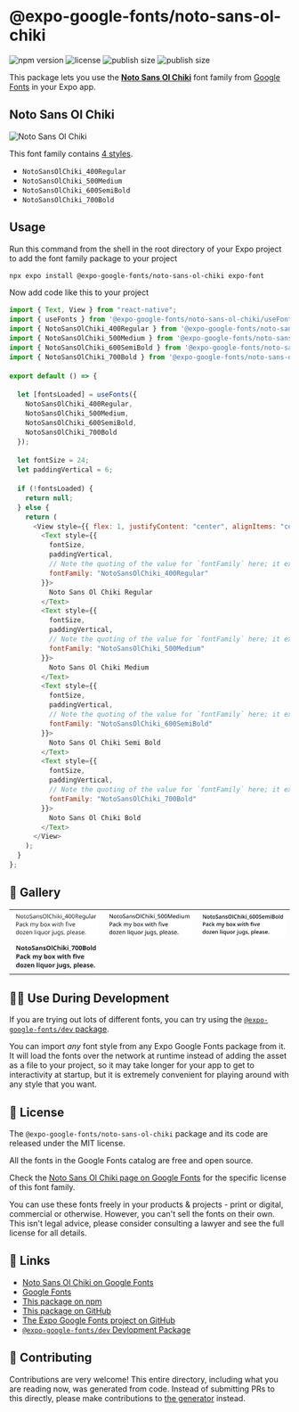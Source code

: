 # @expo-google-fonts/noto-sans-ol-chiki

![npm version](https://flat.badgen.net/npm/v/@expo-google-fonts/noto-sans-ol-chiki)
![license](https://flat.badgen.net/github/license/expo/google-fonts)
![publish size](https://flat.badgen.net/packagephobia/install/@expo-google-fonts/noto-sans-ol-chiki)
![publish size](https://flat.badgen.net/packagephobia/publish/@expo-google-fonts/noto-sans-ol-chiki)

This package lets you use the [**Noto Sans Ol Chiki**](https://fonts.google.com/specimen/Noto+Sans+Ol+Chiki) font family from [Google Fonts](https://fonts.google.com/) in your Expo app.

## Noto Sans Ol Chiki

![Noto Sans Ol Chiki](./font-family.png)

This font family contains [4 styles](#-gallery).

- `NotoSansOlChiki_400Regular`
- `NotoSansOlChiki_500Medium`
- `NotoSansOlChiki_600SemiBold`
- `NotoSansOlChiki_700Bold`

## Usage

Run this command from the shell in the root directory of your Expo project to add the font family package to your project

```sh
npx expo install @expo-google-fonts/noto-sans-ol-chiki expo-font
```

Now add code like this to your project

```js
import { Text, View } from "react-native";
import { useFonts } from '@expo-google-fonts/noto-sans-ol-chiki/useFonts';
import { NotoSansOlChiki_400Regular } from '@expo-google-fonts/noto-sans-ol-chiki/400Regular';
import { NotoSansOlChiki_500Medium } from '@expo-google-fonts/noto-sans-ol-chiki/500Medium';
import { NotoSansOlChiki_600SemiBold } from '@expo-google-fonts/noto-sans-ol-chiki/600SemiBold';
import { NotoSansOlChiki_700Bold } from '@expo-google-fonts/noto-sans-ol-chiki/700Bold';

export default () => {

  let [fontsLoaded] = useFonts({
    NotoSansOlChiki_400Regular, 
    NotoSansOlChiki_500Medium, 
    NotoSansOlChiki_600SemiBold, 
    NotoSansOlChiki_700Bold
  });

  let fontSize = 24;
  let paddingVertical = 6;

  if (!fontsLoaded) {
    return null;
  } else {
    return (
      <View style={{ flex: 1, justifyContent: "center", alignItems: "center" }}>
        <Text style={{
          fontSize,
          paddingVertical,
          // Note the quoting of the value for `fontFamily` here; it expects a string!
          fontFamily: "NotoSansOlChiki_400Regular"
        }}>
          Noto Sans Ol Chiki Regular
        </Text>
        <Text style={{
          fontSize,
          paddingVertical,
          // Note the quoting of the value for `fontFamily` here; it expects a string!
          fontFamily: "NotoSansOlChiki_500Medium"
        }}>
          Noto Sans Ol Chiki Medium
        </Text>
        <Text style={{
          fontSize,
          paddingVertical,
          // Note the quoting of the value for `fontFamily` here; it expects a string!
          fontFamily: "NotoSansOlChiki_600SemiBold"
        }}>
          Noto Sans Ol Chiki Semi Bold
        </Text>
        <Text style={{
          fontSize,
          paddingVertical,
          // Note the quoting of the value for `fontFamily` here; it expects a string!
          fontFamily: "NotoSansOlChiki_700Bold"
        }}>
          Noto Sans Ol Chiki Bold
        </Text>
      </View>
    );
  }
};
```

## 🔡 Gallery


||||
|-|-|-|
|![NotoSansOlChiki_400Regular](./400Regular/NotoSansOlChiki_400Regular.ttf.png)|![NotoSansOlChiki_500Medium](./500Medium/NotoSansOlChiki_500Medium.ttf.png)|![NotoSansOlChiki_600SemiBold](./600SemiBold/NotoSansOlChiki_600SemiBold.ttf.png)||
|![NotoSansOlChiki_700Bold](./700Bold/NotoSansOlChiki_700Bold.ttf.png)||||


## 👩‍💻 Use During Development

If you are trying out lots of different fonts, you can try using the [`@expo-google-fonts/dev` package](https://github.com/expo/google-fonts/tree/master/font-packages/dev#readme).

You can import _any_ font style from any Expo Google Fonts package from it. It will load the fonts over the network at runtime instead of adding the asset as a file to your project, so it may take longer for your app to get to interactivity at startup, but it is extremely convenient for playing around with any style that you want.


## 📖 License

The `@expo-google-fonts/noto-sans-ol-chiki` package and its code are released under the MIT license.

All the fonts in the Google Fonts catalog are free and open source.

Check the [Noto Sans Ol Chiki page on Google Fonts](https://fonts.google.com/specimen/Noto+Sans+Ol+Chiki) for the specific license of this font family.

You can use these fonts freely in your products & projects - print or digital, commercial or otherwise. However, you can't sell the fonts on their own. This isn't legal advice, please consider consulting a lawyer and see the full license for all details.

## 🔗 Links

- [Noto Sans Ol Chiki on Google Fonts](https://fonts.google.com/specimen/Noto+Sans+Ol+Chiki)
- [Google Fonts](https://fonts.google.com/)
- [This package on npm](https://www.npmjs.com/package/@expo-google-fonts/noto-sans-ol-chiki)
- [This package on GitHub](https://github.com/expo/google-fonts/tree/master/font-packages/noto-sans-ol-chiki)
- [The Expo Google Fonts project on GitHub](https://github.com/expo/google-fonts)
- [`@expo-google-fonts/dev` Devlopment Package](https://github.com/expo/google-fonts/tree/master/font-packages/dev)

## 🤝 Contributing

Contributions are very welcome! This entire directory, including what you are reading now, was generated from code. Instead of submitting PRs to this directly, please make contributions to [the generator](https://github.com/expo/google-fonts/tree/master/packages/generator) instead.
